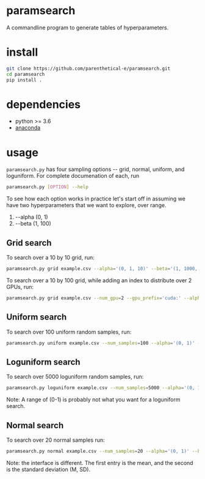 # paramsearch
A commandline program to generate tables of hyperparameters.

# install
```bash
git clone https://github.com/parenthetical-e/paramsearch.git
cd paramsearch
pip install .
```

# dependencies
- python >= 3.6
- [anaconda](https://docs.anaconda.com/anaconda/install/)


# usage
`paramsearch.py` has four sampling options -- grid, normal, uniform, and loguniform. For complete documenation of each, run 
```bash
paramsearch.py [OPTION] --help
```

To see how each option works in practice let's start off in assuming we have two hyperparameters that we want to explore, over range.
1. --alpha (0, 1)
2. --beta (1, 100)

## Grid search
To search over a 10 by 10 grid, run:

```bash
paramsearch.py grid example.csv --alpha='(0, 1, 10)' --beta='(1, 1000, 10)'
```

To search over a 10 by 100 grid, while adding an index to distribute over 2 GPUs, run:

```bash
paramsearch.py grid example.csv --num_gpu=2 --gpu_prefix='cuda:' --alpha='(0, 1, 10)' --beta='(1, 1000, 100)'
```

## Uniform search
To search over 100 uniform random samples, run:

```bash
paramsearch.py uniform example.csv --num_samples=100 --alpha='(0, 1)' --beta='(1, 100)'
```

## Loguniform search
To search over 5000 loguniform random samples, run:

```bash
paramsearch.py loguniform example.csv --num_samples=5000 --alpha='(0, 1)' --beta='(1, 100)'
```

Note: A range of (0-1) is probably not what you want for a loguniform search.

## Normal search
To search over 20 normal samples run: 

```bash
paramsearch.py normal example.csv --num_samples=20 --alpha='(0, 1)' --beta='(1, 100)'
```

Note: the interface is different. The first entry is the mean, and the second is the standard deviation (M, SD).
